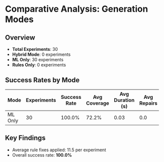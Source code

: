 # Comparative Analysis: Generation Modes

## Overview

- **Total Experiments**: 30
- **Hybrid Mode**: 0 experiments
- **ML Only**: 30 experiments
- **Rules Only**: 0 experiments

## Success Rates by Mode

| Mode | Experiments | Success Rate | Avg Coverage | Avg Duration (s) | Avg Repairs |
|------|-------------|--------------|--------------|------------------|-------------|
| ML Only | 30 | 100.0% | 72.2% | 0.03 | 0.0 |

## Key Findings

- Average rule fixes applied: 11.5 per experiment
- Overall success rate: **100.0%**
